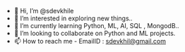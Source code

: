 - 👋 Hi, I’m @sdevkhile
- 👀 I’m interested in exploring new things..
- 🌱 I’m currently learning Python, ML, AI, SQL , MongodB..   
- 💞️ I’m looking to collaborate on Python and ML projects.
- 📫 How to reach me - EmailID : sdevkhil@gmail.com

<!---
sdevkhile/sdevkhile is a ✨ special ✨ repository because its `README.md` (this file) appears on your GitHub profile.
You can click the Preview link to take a look at your changes.
--->

